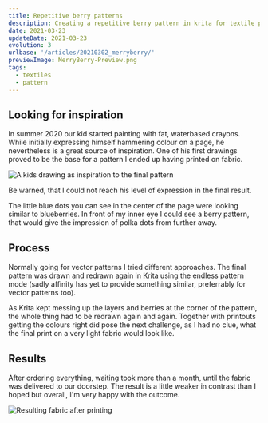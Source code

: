 ```yaml
---
title: Repetitive berry patterns
description: Creating a repetitive berry pattern in krita for textile printing on a light batist for a summer scarf
date: 2021-03-23
updateDate: 2021-03-23
evolution: 3
urlbase: '/articles/20210302_merryberry/'
previewImage: MerryBerry-Preview.png
tags:
  - textiles
  - pattern
---
```


## Looking for inspiration

In summer 2020 our kid started painting with fat, waterbased crayons. While initially expressing himself hammering colour on a page, he nevertheless is a great source of inspiration. One of his first drawings proved to be the base for a pattern I ended up having printed on fabric. 

![A kids drawing as inspiration to the final pattern](./../Merry_Inspiration1000.jpg "A kids drawing as inspiration to the final pattern")

Be warned, that I could not reach his level of expression in the final result. 

The little blue dots you can see in the center of the page were looking similar to blueberries. In front of my inner eye I could see a berry pattern, that would give the impression of polka dots from further away. 

## Process

Normally going for vector patterns I tried different approaches. The final pattern was drawn and redrawn again in [Krita](www.krita.org) using the endless pattern mode (sadly affinity has yet to provide something similar, preferrably for vector patterns too). 

As Krita kept messing up the layers and berries at the corner of the pattern, the whole thing had to be redrawn again and again. Together with printouts getting the colours right did pose the next challenge, as I had no clue, what the final print on a very light fabric would look like. 

## Results

After ordering everything, waiting took more than a month, until the fabric was delivered to our doorstep. The result is a little weaker in contrast than I hoped but overall, I'm very happy with the outcome. 

![Resulting fabric after printing](./../Merry_Berry1000.jpg "Resulting fabric after printing")


